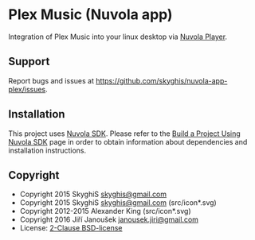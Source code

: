 Plex Music (Nuvola app)
=======================

Integration of Plex Music into your linux desktop via
[Nuvola Player](https://github.com/tiliado/nuvolaplayer).

Support
-------

Report bugs and issues at <https://github.com/skyghis/nuvola-app-plex/issues>.

Installation
------------

This project uses [Nuvola SDK](https://github.com/tiliado/nuvolasdk#create-new-project). Please refer to
the [Build a Project Using Nuvola SDK](https://github.com/tiliado/nuvolasdk#build-a-project-using-nuvola-sdk)
page in order to obtain information about dependencies and installation instructions.

Copyright
---------

  - Copyright 2015 SkyghiS <skyghis@gmail.com>
  - Copyright 2015 SkyghiS <skyghis@gmail.com>  (src/icon*.svg)
  - Copyright 2012-2015 Alexander King (src/icon*.svg)
  - Copyright 2016 Jiří Janoušek <janousek.jiri@gmail.com>
  - License: [2-Clause BSD-license](./LICENSE)
